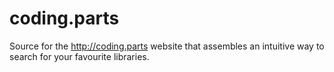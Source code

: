 # coding.parts
Source for the http://coding.parts website that assembles an intuitive way to search for your favourite libraries.
